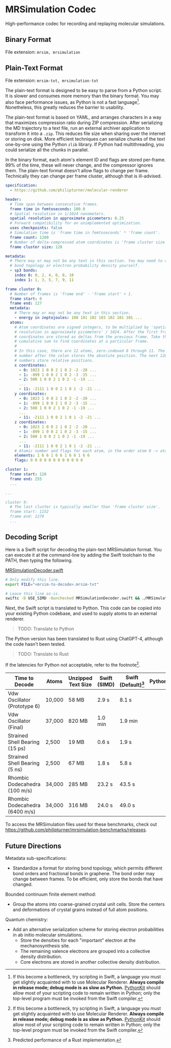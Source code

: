 # MRSimulation Codec

High-performance codec for recording and replaying molecular simulations.

## Binary Format

File extension: `mrsim, mrsimulation`

## Plain-Text Format

File extension: `mrsim-txt, mrsimulation-txt`

The plain-text format is designed to be easy to parse from a Python script. It is slower and consumes more memory than the binary format. You may also face performance issues, as Python is not a fast language[^1]. Nonetheless, this greatly reduces the barrier to usability.

The plain-text format is based on YAML, and arranges characters in a way that maximizes compression ratio during ZIP compression. After serializing the MD trajectory to a text file, run an external archiver application to transform it into a `.zip`. This reduces file size when sharing over the internet or storing on disk. More efficient techniques can serialize chunks of the text one-by-one using the Python `zlib` library. If Python had multithreading, you could serialize all the chunks in parallel.

In the binary format, each atom's element ID and flags are stored per-frame. 99% of the time, these will never change, and the compressor ignores them. The plain-text format doesn't allow flags to change per frame. Technically they can change per frame cluster, although that is ill-advised.

```yml
specification:
  - https://github.com/philipturner/molecular-renderer 

header:
  # Time span between consecutive frames.
  frame time in femtoseconds: 100.0
  # Spatial resolution in 1/1024 nanometers.
  spatial resolution in approximate picometers: 0.25
  # Forward compatibility for an unimplemented optimization.
  uses checkpoints: false
  # Simulation time is 'frame time in femtoseconds' * 'frame count'.
  frame count: 1200
  # Number of delta-compressed atom coordinates is 'frame cluster size' - 1.
  frame cluster size: 128

metadata:
  # There may or may not be any text in this section. You may need to detect
  # bond topology or electron probability density yourself.
  - sp3 bonds:
    index 0: 0, 2, 4, 6, 8, 10
    index 1: 1, 3, 5, 7, 9, 11

frame cluster 0:
  # Number of frames is 'frame end' - 'frame start' + 1.
  frame start: 0
  frame end: 127
  metadata:
    # There may or may not be any text in this section.
    - energy in zeptojoules: 100 101 102 103 102 101 101 ...
  atoms:
    # Atom coordinates are signed integers, to be multiplied by 'spatial
    # resolution in approximate picometers' / 1024. After the first frame,
    # coordinates are stored as deltas from the previous frame. Take the
    # cumulative sum to find coordinates at a particular frame.
    #
    # In this case, there are 12 atoms, zero-indexed 0 through 11. The first
    # number after the colon stores the absolute position. The next 128 - 1
    # numbers store relative positions.
    x coordinates:
      - 0: 1023 1 0 0 2 1 0 2 -2 -20 ...
      - 1: -899 1 0 0 2 1 0 2 -3 -15 ...
      - 2: 500 1 0 0 2 1 0 2 -1 -19 ...
      ...
      - 11: -2111 1 0 0 2 1 0 1 -2 -21 ...
    y coordinates:
      - 0: 1023 1 0 0 2 1 0 2 -2 -20 ...
      - 1: -899 1 0 0 2 1 0 2 -3 -15 ...
      - 2: 500 1 0 0 2 1 0 2 -1 -19 ...
      ...
      - 11: -2111 1 0 0 2 1 0 1 -2 -21 ...
    z coordinates:
      - 0: 1023 1 0 0 2 1 0 2 -2 -20 ...
      - 1: -899 1 0 0 2 1 0 2 -3 -15 ...
      - 2: 500 1 0 0 2 1 0 2 -1 -19 ...
      ...
      - 11: -2111 1 0 0 2 1 0 1 -2 -21 ...
    # Atomic number and flags for each atom, in the order atom 0 -> atom 11.
    elements: 1 6 6 1 6 6 1 6 6 1 6 6
    flags: 0 0 0 0 0 0 0 0 0 0 0 0

cluster 1:
  frame start: 128
  frame end: 255
  ...

...

cluster 9:
  # The last cluster is typically smaller than 'frame cluster size'.
  frame start: 1152
  frame end: 1279
  ...
```

## Decoding Script

Here is a Swift script for decoding the plain-text MRSimulation format. You can execute it at the command-line by adding the Swift toolchain to the PATH, then typing the following.

[MRSimulationDecoder.swift](./MRSimulationDecoder.swift)

```bash
# Only modify this line.
export FILE="<mrsim-to-decode>.mrsim-txt"

# Leave this line as-is.
swiftc -D USE_SIMD -Ounchecked MRSimulationDecoder.swift && ./MRSimulationDecoder "$FILE" && rm ./MRSimulationDecoder
```

Next, the Swift script is translated to Python. This code can be copied into your existing Python codebase, and used to supply atoms to an external renderer.

> TODO: Translate to Python

<!--[MRSimulationDecoder.py](./MRSimulationDecoder.py)-->

The Python version has been translated to Rust using ChatGPT-4, although the code hasn't been tested.

> TODO: Translate to Rust

<!--[MRSimulationDecoder.rs](./MRSimulationDecoder.rs)-->

If the latencies for Python not acceptable, refer to the footnote[^1].

| Time to Decode | Atoms | Unzipped Text Size      | Swift (SIMD) | Swift (Default)[^2] | Python |
| ------------------------------ | ------ | ------ | ------ | ------ | ------ |
| Vdw Oscillator (Prototype 6)   | 10,000 | 58 MB  | 2.9 s  | 8.1 s |
| Vdw Oscillator (Final)         | 37,000 | 820 MB | 1.0 min | 1.9 min |
| Strained Shell Bearing (15 ps) | 2,500  | 19 MB  | 0.6 s  | 1.9 s  |
| Strained Shell Bearing (5 ns)  | 2,500  | 67 MB  | 1.8 s  | 5.8 s  |
| Rhombic Dodecahedra (100 m/s)  | 34,000 | 285 MB | 23.2 s | 43.5 s |
| Rhombic Dodecahedra (6400 m/s) | 34,000 | 316 MB | 24.0 s | 49.0 s |

To access the MRSimulation files used for these benchmarks, check out https://github.com/philipturner/mrsimulation-benchmarks/releases.

## Future Directions

Metadata sub-specifications:
- Standardize a format for storing bond topology, which permits different bond orders and fractional bonds in graphene. The bond order may change between frames. To be efficient, only store the bonds that have changed.

Bounded continuum finite element method:
- Group the atoms into coarse-grained crystal unit cells. Store the centers and deformations of crystal grains instead of full atom positions.

Quantum chemistry:
- Add an alternative serialization scheme for storing electron probabilities in ab initio molecular simulations.
  - Store the densities for each "important" electron at the mechanosynthesis site.
  - The remaining valence electrons are grouped into a collective density distribution.
  - Core electrons are stored in another collective density distribution.

[^1]: If this become a bottleneck, try scripting in Swift, a language you must get slightly acquainted with to use Molecular Renderer. <b>Always compile in release mode; debug mode is as slow as Python.</b> [PythonKit](https://github.com/pvieito/PythonKit) should allow most of your scripting code to remain written in Python; only the top-level program must be invoked from the Swift compiler.

[^2]: Predicted performance of a Rust implementation.
